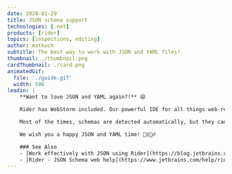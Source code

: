 ```yaml
---
date: 2020-01-29
title: JSON schema support
technologies: [.net]
products: [rider]
topics: [inspections, editing]
author: matkoch
subtitle: The best way to work with JSON and YAML files!
thumbnail: ./thumbnail.png
cardThumbnail: ./card.png
animatedGif:
  file: './guide.gif'
  width: 500
leadin: |
    **Want to love JSON and YAML again?!** 😄

    Rider has WebStorm included. Our powerful IDE for all things web-related. This means we can benefit from its excellent JSON schema support, which serves us with **code completion and schema verification** in both JSON and YAML files.

    Most of the times, schemas are detected automatically, but they can also be manually selected from the status bar. In JSON files we can also specify the `$schema` top-level property.

    We wish you a happy JSON and YAML time! 🙇‍♀️🙇‍♂️

    ### See Also
    - [Work effectively with JSON using Rider](https://blog.jetbrains.com/dotnet/2019/07/22/work-effectively-json-using-rider/)
    - [Rider - JSON Schema web help](https://www.jetbrains.com/help/rider/Settings_Languages_JSON_Schema.html)
---
```

